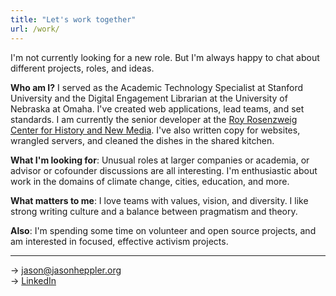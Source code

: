```yaml
---
title: "Let's work together"
url: /work/
---
```


I'm not currently looking for a new role. But I'm always happy to chat about different projects, roles, and ideas.

**Who am I?** I served as the Academic Technology Specialist at Stanford University and the Digital Engagement Librarian at the University of Nebraska at Omaha. I've created web applications, lead teams, and set standards. I am currently the senior developer at the [Roy Rosenzweig Center for History and New Media](https://rrchnm.org). I've also written copy for websites, wrangled servers, and cleaned the dishes in the shared kitchen. 

**What I'm looking for**: Unusual roles at larger companies or academia, or advisor or cofounder discussions are all interesting. I'm enthusiastic about work in the domains of climate change, cities, education, and more.

**What matters to me**: I love teams with values, vision, and diversity. I like strong writing culture and a balance between pragmatism and theory.

**Also**: I'm spending some time on volunteer and open source projects, and am interested in focused, effective activism projects.

-----

→ [jason@jasonheppler.org](mailto:jason@jasonheppler.org)  
→ [LinkedIn](https://www.linkedin.com/in/jasonheppler/)
